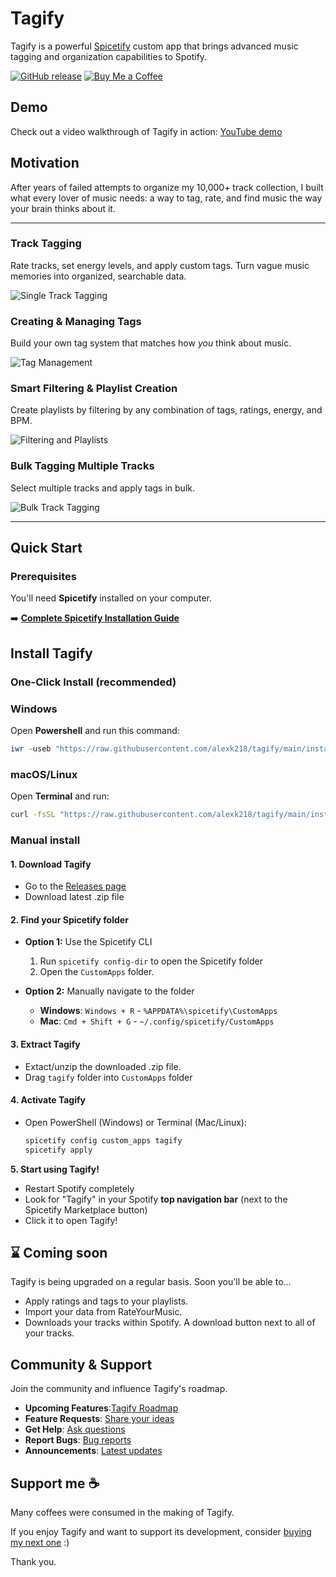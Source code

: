 # Tagify

Tagify is a powerful [Spicetify](https://github.com/spicetify/cli) custom app that brings advanced music tagging and organization capabilities to Spotify.

[![GitHub release](https://img.shields.io/github/release/alexk218/tagify.svg)](https://github.com/alexk218/tagify/releases)
[![Buy Me a Coffee](https://img.shields.io/badge/Buy%20Me%20a%20Coffee-FFDD00?style=flat&logo=buymeacoffee&logoColor=000)](https://buymeacoffee.com/alexk218)

## Demo

Check out a video walkthrough of Tagify in action: [YouTube demo](https://www.youtube.com/watch?v=0N1yp8--mTQ)

## Motivation

After years of failed attempts to organize my 10,000+ track collection, I built what every lover of music needs: a way to tag, rate, and find music the way your brain thinks about it.

---

### **Track Tagging**

Rate tracks, set energy levels, and apply custom tags. Turn vague music memories into organized, searchable data.

![Single Track Tagging](src/assets/TAGGING_TRACK.gif)

### **Creating & Managing Tags**

Build your own tag system that matches how _you_ think about music.

![Tag Management](src/assets/CREATING_TAGS.gif)

### **Smart Filtering & Playlist Creation**

Create playlists by filtering by any combination of tags, ratings, energy, and BPM.

![Filtering and Playlists](src/assets/FILTERS_PLAYLIST.gif)

### **Bulk Tagging Multiple Tracks**

Select multiple tracks and apply tags in bulk.

![Bulk Track Tagging](src/assets/MULTI_TRACK_TAGGING.gif)


---

## Quick Start

### Prerequisites

You'll need **Spicetify** installed on your computer.

➡️ **[Complete Spicetify Installation Guide](SPICETIFY_INSTALLATION.md)**

## Install Tagify

### **One-Click Install (recommended)**

### Windows

Open **Powershell** and run this command:

```powershell
iwr -useb "https://raw.githubusercontent.com/alexk218/tagify/main/install.ps1" | iex
```

### macOS/Linux

Open **Terminal** and run:

```bash
curl -fsSL "https://raw.githubusercontent.com/alexk218/tagify/main/install.sh" | bash
```

### **Manual install**

#### **1. Download Tagify**

- Go to the [Releases page](https://github.com/alexk218/tagify/releases)
- Download latest .zip file

#### **2. Find your Spicetify folder**

- **Option 1:** Use the Spicetify CLI

  1. Run `spicetify config-dir` to open the Spicetify folder
  2. Open the `CustomApps` folder.

- **Option 2:** Manually navigate to the folder
  - **Windows**: `Windows + R` - `%APPDATA%\spicetify\CustomApps`
  - **Mac**: `Cmd + Shift + G` - `~/.config/spicetify/CustomApps`

#### **3. Extract Tagify**

- Extact/unzip the downloaded .zip file.
- Drag `tagify` folder into `CustomApps` folder

#### **4. Activate Tagify**

- Open PowerShell (Windows) or Terminal (Mac/Linux):

  ```bash
  spicetify config custom_apps tagify
  spicetify apply
  ```

**5. Start using Tagify!**

- Restart Spotify completely
- Look for "Tagify" in your Spotify **top navigation bar** (next to the Spicetify Marketplace button)
- Click it to open Tagify!

## ⌛ Coming soon
Tagify is being upgraded on a regular basis.
Soon you'll be able to...
- Apply ratings and tags to your playlists.
- Import your data from RateYourMusic.
- Downloads your tracks within Spotify. A download button next to all of your tracks.

## Community & Support
Join the community and influence Tagify's roadmap.
- **Upcoming Features**:[Tagify Roadmap](https://github.com/alexk218/tagify/discussions/4)
- **Feature Requests**: [Share your ideas](https://github.com/alexk218/tagify/discussions/categories/ideas-feature-requests)
- **Get Help**: [Ask questions](https://github.com/alexk218/tagify/discussions/categories/q-a)
- **Report Bugs**: [Bug reports](https://github.com/alexk218/tagify/discussions/categories/bug-report)
- **Announcements**: [Latest updates](https://github.com/alexk218/tagify/discussions/categories/announcements)

## Support me ☕
Many coffees were consumed in the making of Tagify. 

If you enjoy Tagify and want to support its development, consider [buying my next one](https://buymeacoffee.com/alexk218) :)

Thank you.
